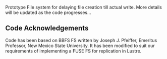 Prototype File system for delaying file creation till actual write.
More details will be updated as the code progresses...


Code Acknowledgements
------------------------
Code has been based on BBFS FS written by Joseph J. Pfeiffer, Emeritus Professor, New Mexico State University. It has been modified to suit our requirements of implementing a FUSE FS for replication in Lustre.
